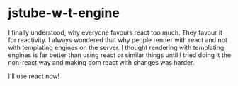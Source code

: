 # jstube-w-t-engine

I finally understood, why everyone favours react too much.
They favour it for reactivity. I always wondered that why people render with react and not with templating engines on the server.
I thought rendering with templating engines is far better than using react or similar things until I tried doing it the non-react way and making dom react with changes was harder.

I'll use react now!
